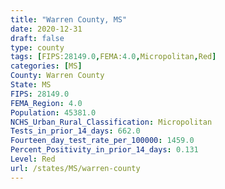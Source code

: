 ```yaml
---
title: "Warren County, MS"
date: 2020-12-31
draft: false
type: county
tags: [FIPS:28149.0,FEMA:4.0,Micropolitan,Red]
categories: [MS]
County: Warren County
State: MS
FIPS: 28149.0
FEMA_Region: 4.0
Population: 45381.0
NCHS_Urban_Rural_Classification: Micropolitan
Tests_in_prior_14_days: 662.0
Fourteen_day_test_rate_per_100000: 1459.0
Percent_Positivity_in_prior_14_days: 0.131
Level: Red
url: /states/MS/warren-county
---
```




